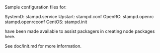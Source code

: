 Sample configuration files for:

SystemD: stampd.service
Upstart: stampd.conf
OpenRC:  stampd.openrc
         stampd.openrcconf
CentOS:  stampd.init

have been made available to assist packagers in creating node packages here.

See doc/init.md for more information.
